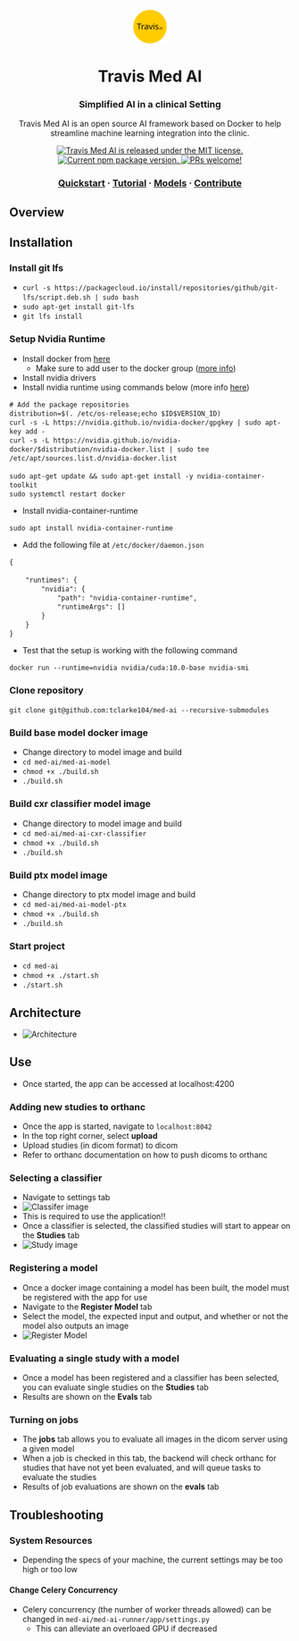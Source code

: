<p align="center">
  <a href="https://gatsbyjs.org">
    <img alt="Gatsby" src="logo.svg" width="60" />
  </a>
</p>
<h1 align="center">
  Travis Med AI
</h1>

<h3 align="center">
  Simplified AI in a clinical Setting
</h3>
<p align="center">
  Travis Med AI is an open source AI framework based on Docker to help streamline machine learning integration into the clinic.
</p>
<p align="center">
  <a href="https://github.com/gatsbyjs/gatsby/blob/master/LICENSE">
    <img src="https://img.shields.io/badge/license-MIT-blue.svg" alt="Travis Med AI is released under the MIT license." />
  </a>
  <a href="https://www.npmjs.org/package/gatsby">
    <img src="https://img.shields.io/npm/v/gatsby.svg" alt="Current npm package version." />
  <a href="https://travis-med-ai.github.io/contributing/how-to-contribute/">
    <img src="https://img.shields.io/badge/PRs-welcome-brightgreen.svg" alt="PRs welcome!" />
  </a>
</p>

<h3 align="center">
  <a href="https://travis-med-ai.github.io/quickstart">Quickstart</a>
  <span> · </span>
  <a href="https://travis-med-ai.github.io/tutorial">Tutorial</a>
  <span> · </span>
  <a href="https://travis-med-ai.github.io/models">Models</a>
  <span> · </span>
  <a href="https://travis-med-ai.github.io/contributing/how-to-contribute/">Contribute</a>
</h3>

## Overview

## Installation
### Install git lfs
- ```curl -s https://packagecloud.io/install/repositories/github/git-lfs/script.deb.sh | sudo bash```
- ```sudo apt-get install git-lfs```
- ```git lfs install```
### Setup Nvidia Runtime
- Install docker from [here](https://docs.docker.com/engine/install/ubuntu/)
    - Make sure to add user to the docker group ([more info](https://docs.docker.com/engine/install/linux-postinstall/))
- Install nvidia drivers
- Install nvidia runtime using commands below (more info [here](https://github.com/NVIDIA/nvidia-docker#quickstart))
``` 
# Add the package repositories
distribution=$(. /etc/os-release;echo $ID$VERSION_ID)
curl -s -L https://nvidia.github.io/nvidia-docker/gpgkey | sudo apt-key add -
curl -s -L https://nvidia.github.io/nvidia-docker/$distribution/nvidia-docker.list | sudo tee /etc/apt/sources.list.d/nvidia-docker.list

sudo apt-get update && sudo apt-get install -y nvidia-container-toolkit
sudo systemctl restart docker
```
- Install nvidia-container-runtime
``` 
sudo apt install nvidia-container-runtime 
```
- Add the following file at ```/etc/docker/daemon.json```
```
{

    "runtimes": {
        "nvidia": {
            "path": "nvidia-container-runtime",
            "runtimeArgs": []
        }
    }
}
```
- Test that the setup is working with the following command
```
docker run --runtime=nvidia nvidia/cuda:10.0-base nvidia-smi
```
### Clone repository
```git clone git@github.com:tclarke104/med-ai --recursive-submodules```
### Build base model docker image
- Change directory to model image and build
- ```cd med-ai/med-ai-model```
- ```chmod +x ./build.sh```
- ```./build.sh```
### Build cxr classifier model image
- Change directory to model image and build
- ```cd med-ai/med-ai-cxr-classifier```
- ```chmod +x ./build.sh```
- ```./build.sh```

### Build ptx model image
- Change directory to ptx model image and build
- ```cd med-ai/med-ai-model-ptx```
- ```chmod +x ./build.sh```
- ```./build.sh```
### Start project
- ```cd med-ai```
- ```chmod +x ./start.sh```
- ```./start.sh```

## Architecture
- ![Architecture](./assets/Med-AI.png)

## Use
- Once started, the app can be accessed at localhost:4200
### Adding new studies to orthanc
- Once the app is started, navigate to ```localhost:8042```
- In the top right corner, select **upload**
- Upload studies (in dicom format) to dicom
- Refer to orthanc documentation on how to push dicoms to orthanc
### Selecting a classifier
- Navigate to settings tab
- ![Classifer image](./assets/classifier_selection.png)
- This is required to use the application!!
- Once a classifier is selected, the classified studies will start to appear on the **Studies** tab
- ![Study image](./assets/studies.png)
### Registering a model
- Once a docker image containing a model has been built, the model must be registered with the app for use
- Navigate to the **Register Model** tab
- Select the model, the expected input and output, and whether or not the model also outputs an image
- ![Register Model](./assets/register.png)
### Evaluating a single study with a model
- Once a model has been registered and a classifier has been selected, you can evaluate single studies on the **Studies** tab
- Results are shown on the **Evals** tab
### Turning on jobs
- The **jobs** tab allows you to evaluate all images in the dicom server using a given model
- When a job is checked in this tab, the backend will check orthanc for studies that have not yet been evaluated, and will queue tasks to evaluate the studies
- Results of job evaluations are shown on the **evals** tab

## Troubleshooting
### System Resources
- Depending the specs of your machine, the current settings may be too high or too low
#### Change Celery Concurrency
- Celery concurrency (the number of worker threads allowed) can be changed in ```med-ai/med-ai-runner/app/settings.py``` 
    - This can alleviate an overloaed GPU if decreased

